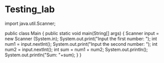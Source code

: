 # Testing_lab
import java.util.Scanner;

public class Main {
  public static void main(String[] args) 
  {
    Scanner input = new Scanner (System.in);
    System.out.print("Input the first number: ");
    int num1 = input.nextInt();
    System.out.print("Input the second number: ");
    int num2 = input.nextInt();
    int sum = num1 + num2;
    System.out.println();
    System.out.println("Sum: "+sum);
  }
}
